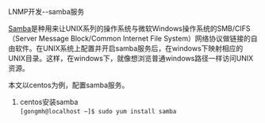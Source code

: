 LNMP开发--samba服务

[Samba](https://zh.wikipedia.org/wiki/Samba)是种用来让UNIX系列的操作系统与微软Windows操作系统的SMB/CIFS（Server Message Block/Common Internet File System）网络协议做链接的自由软件。在UNIX系统上配置并开启samba服务后，在windows下映射相应的UNIX目录。这样，在windows下，就像想浏览普通windows路径一样访问UNIX资源。

本文以centos为例，配置samba服务。  
1. centos安装samba  
		`[gongmh@localhost ~]$ sudo yum install samba `
